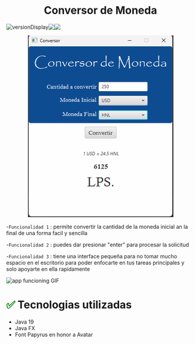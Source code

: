 <h1 align="center"> Conversor de Moneda</h1>

<div style="display:flex; align-items: center; align="center;">
  <img src="https://img.shields.io/badge/Version-0.1.0-green" alt="versionDisplay"> 
  <img src="https://img.shields.io/badge/Release-March%202022-red">
  <img src="https://img.shields.io/badge/Status-Desarrollo-orange">
  
</div>



<p align="center">
  <img  src="https://raw.githubusercontent.com/KevinPol12/challengeoneconversorlatam4/master/Resources/Pics/projectPreview.png" alt="project preview">
</p>

-`Funcionalidad 1` : permite convertir la cantidad de la moneda inicial an la final de una forma facil y sencilla

-`Funcionalidad 2` : puedes dar presionar "enter" para procesar la solicitud

-`Funcionalidad 3` : tiene una interface pequeña para no tomar mucho espacio en el escritorio para poder enfocarte en tus tareas principales y solo apoyarte en ella rapidamente

![app funcioning GIF](https://github.com/KevinPol12/challengeoneconversorlatam4/blob/master/Resources/gif/conversorFunction.gif?raw=true)

# <span style="color:green;">:white_check_mark:</span> Tecnologias utilizadas
<ul>
  <li>Java 19</li>
  <li>Java FX</li>
  <li>Font Papyrus en honor a Avatar</li>
  
</ul>
